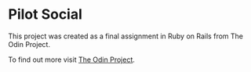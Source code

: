 # Pilot Social

This project was created as a final assignment in Ruby on Rails from The Odin Project.

To find out more visit [The Odin Project](https://www.theodinproject.com/paths/full-stack-ruby-on-rails/courses/javascript/lessons/final-project-116ff273-1e55-4055-bd7f-146c17d0ec9c).


